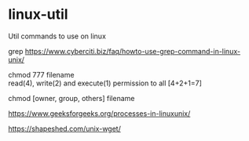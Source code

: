 # linux-util
Util commands to use on linux


grep
https://www.cyberciti.biz/faq/howto-use-grep-command-in-linux-unix/

chmod 777 filename	
read(4), write(2) and execute(1) permission to all [4+2+1=7]

chmod [owner, group, others] filename

https://www.geeksforgeeks.org/processes-in-linuxunix/

https://shapeshed.com/unix-wget/
